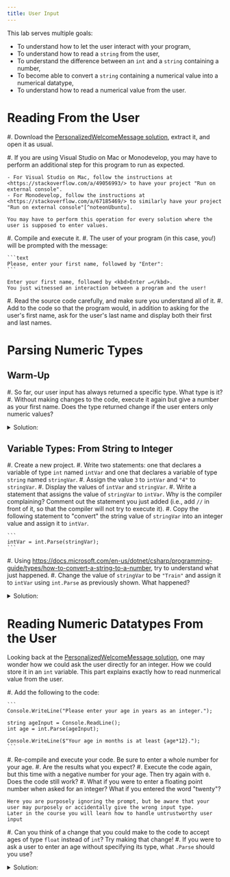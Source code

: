 ```yaml
---
title: User Input
---
```


This lab serves multiple goals:

- To understand how to let the user interact with your program,
- To understand how to read a `string` from the user,
- To understand the difference between an `int` and a `string` containing a number,
- To become able to convert a `string` containing a numerical value into a numerical datatype,
- To understand how to read a numerical value from the user.

# Reading From the User

#. Download the [PersonalizedWelcomeMessage solution](PersonalizedWelcomeMessage_Solution.zip), extract it, and open it as usual.

#. If you are using Visual Studio on Mac or Monodevelop, you may have to perform an additional step for this program to run as expected.
    
    - For Visual Studio on Mac, follow the instructions at <https://stackoverflow.com/a/49056993/> to have your project "Run on external console".
    - For Monodevelop, follow the instructions at <https://stackoverflow.com/a/67185469/> to similarly have your project "Run on external console"[^noteonUbuntu].

    You may have to perform this operation for every solution where the user is supposed to enter values.

#. Compile and execute it.
#. The user of your program (in this case, you!) will be prompted with the message:

    ```text
    Please, enter your first name, followed by "Enter":
    ```
    
    Enter your first name, followed by <kbd>Enter ↵</kbd>.
    You just witnessed an interaction between a program and the user!

#. Read the source code carefully, and make sure you understand all of it.
#. Add to the code so that the program would, in addition to asking for the user's first name, ask for the user's last name and display both their first and last names.

# Parsing Numeric Types

## Warm-Up

#. So far, our user input has always returned a specific type.  What type is it?
#. Without making changes to the code, execute it again but give a number as your first name. Does the type returned change if the user enters only numeric values?

<details><summary>Solution:</summary>
#. The `Console.ReadLine()` methods returns a `string`. In other words, regardless of what the user entered, it is initially treated as a `string` literal.
#. The number the user entered is still treated as a `string`, and it is important to understand the difference between an `int` (`42`) and a `string` that contains a number (`"42"`--pay attention to the quotes).
</details>


## Variable Types: From String to Integer

#. Create a new project.
#. Write two statements: one that declares a variable of  type `int` named `intVar` and one that declares a variable of type `string` named `stringVar`.
#. Assign the value `3` to `intVar` and `"4"` to `stringVar`.
#. Display the values of `intVar` and `stringVar`.
#. Write a statement that assigns the value of `stringVar` to `intVar`.
Why is the compiler complaining?
Comment out the statement you just added (i.e., add `//` in front of it, so that the compiler will not try to execute it).
#. Copy the following statement to "convert" the string value of `stringVar` into an integer value and assign it to `intVar`.
    
    ```
    intVar = int.Parse(stringVar);
    ```
    
#. Using <https://docs.microsoft.com/en-us/dotnet/csharp/programming-guide/types/how-to-convert-a-string-to-a-number>, try to understand what just happened.
#. Change the value of  `stringVar` to be `"Train"` and assign it to `intVar` using `int.Parse` as previously shown.
What happened?

<details><summary>Solution:</summary>
The program you end up writing looks like this:

```
int intVar;
string stringVar;

intVar = 3;
stringVar = "4";

Console.WriteLine("intVar is \t" + intVar);
Console.WriteLine("stringVar is \t" + stringVar);

// This statement returns the error message
// … error CS0029: Cannot implicitly convert type `string' to `int'
// intVar = stringVar;
// because we cannot store a string literal ("4") into an integer variable.

intVar = int.Parse(stringVar);
// This statement "converts" the string contained in stringVar 
// into the number it contains. It "unwraps" the value contained in stringVar.

// Those statements return an error message that begins with
// System.FormatException: Input string was not in a correct format.
// stringVar = "Train";
// intVar = int.Parse(stringVar);
// This is because int.Parse cannot convert "Train" into an integer!
```
</details>


# Reading Numeric Datatypes From the User

Looking back at the [PersonalizedWelcomeMessage solution](PersonalizedWelcomeMessage_Solution.zip), one may wonder how we could ask the user directly for an integer.  How we could store it in an `int` variable.
This part explains exactly how to read nunmerical value from the user.

#. Add the following to the code:

    ```
    Console.WriteLine("Please enter your age in years as an integer.");

    string ageInput = Console.ReadLine();
    int age = int.Parse(ageInput);
        
    Console.WriteLine($"Your age in months is at least {age*12}.");
    ```
    
#. Re-compile and execute your code.  Be sure to enter a whole number for your age.
#. Are the results what you expect?
#. Execute the code again, but this time with a negative number for your age.  Then try again with `0`.  Does the code still work?
#. What if you were to enter a floating point number when asked for an integer?  What if you entered the word "twenty"?

    Here you are purposely ignoring the prompt, but be aware that your user may purposely or accidentally give the wrong input type.
    Later in the course you will learn how to handle untrustworthy user input
#. Can you think of a change that you could make to the code to accept ages of type `float` instead of `int`?  Try making that change!
#. If you were to ask a user to enter an age without specifying its type, what `.Parse` should you use?


<details><summary>Solution:</summary>
We can convert the program to use `float` easily:

```
Console.WriteLine("Please enter your age in years as an integer.");

string ageInput = Console.ReadLine();
// We can parse the user input as a float:
float age = float.Parse(ageInput);

Console.WriteLine($"Your age in months is at least {age*12}.");

// We should use float by default just in case the user wants to specify the ".5" if they are 5 and a half years old (it matters to 5-years-old kids that they are mid-way to 6!).
```
</details>


[^noteonUbuntu]: If you are using Ubuntu and, after performing this step, you receive an error message

    ```{text}
    ApplicationName='/usr/lib/gnome-terminal/gnome-terminal-server', CommandLine='--app-id mono.develop.id14c27428bd5345f99daadebf684a2876', CurrentDirectory='', Native error= Cannot find the specified file
    ```

    then follow the instructions at <https://stackoverflow.com/a/65331098>.
